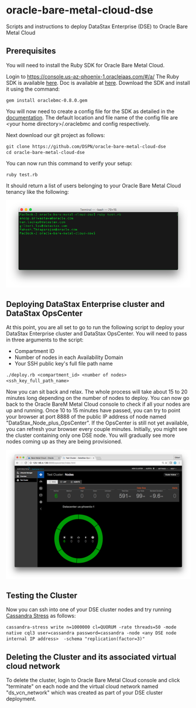 # oracle-bare-metal-cloud-dse
Scripts and instructions to deploy DataStax Enterprise (DSE) to Oracle Bare Metal Cloud

## Prerequisites

You will need to install the Ruby SDK for Oracle Bare Metal Cloud.

Login to https://console.us-az-phoenix-1.oracleiaas.com/#/a/  The Ruby SDK is available [here](https://docs.us-phoenix-1.oraclecloud.com/Content/API/Concepts/sdks.htm).  Doc is available at [here](https://docs.us-az-phoenix-1.oracleiaas.com/tools/ruby/latest/frames.html).  Download the SDK and install it using the command:

```
gem install oraclebmc-0.8.0.gem
```

You will now need to create a config file for the SDK as detailed in the [documentation](https://docs.us-az-phoenix-1.oracleiaas.com/tools/ruby/latest/index.html#label-Configuring+the+SDK).  The default location and file name of the config file are \<your home directory\>/.oraclebmc and config respectively.

Next download our git project as follows:

```
git clone https://github.com/DSPN/oracle-bare-metal-cloud-dse
cd oracle-bare-metal-cloud-dse
```

You can now run this command to verify your setup:

    ruby test.rb

It should return a list of users belonging to your Oracle Bare Metal Cloud tenancy like the following:

![](./img/test_rb.png)

## Deploying DataStax Enterprise cluster and DataStax OpsCenter

At this point, you are all set to go to run the following script to deploy your DataStax Enterprise cluster and DataStax OpsCenter.  You will need to pass in three arguments to the script:

* Compartment ID
* Number of nodes in each Availability Domain
* Your SSH public key's full file path name

```
./deploy.rb <compartment_id> <number of nodes> <ssh_key_full_path_name>
```

Now you can sit back and relax.  The whole process will take about 15 to 20 minutes long depending on the number of nodes to deploy.  You can now go back to the Oracle BareM Metal Cloud console to check if all your nodes are up and running.  Once 10 to 15 minutes have passed, you can try to point your browser at port 8888 of the public IP address of node named "DataStax_Node_plus_OpsCenter".  If the OpsCenter is still not yet available, you can refresh your browser every couple minutes.  Initially, you might see the cluster containing only one DSE node.  You will gradually see more nodes coming up as they are being provisioned.

![](./img/opscenter_6_nodes.png)

## Testing the Cluster

Now you can ssh into one of your DSE cluster nodes and try running [Cassandra Stress](https://docs.datastax.com/en/cassandra/3.x/cassandra/tools/toolsCStress.html) as follows:

```
cassandra-stress write n=1000000 cl=QUORUM -rate threads=50 -mode native cql3 user=cassandra password=cassandra -node <any DSE node internal IP address>  -schema "replication(factor=3)"
```

## Deleting the Cluster and its associated virtual cloud network

To delete the cluster, login to Oracle Bare Metal Cloud console and click "terminate" on each node and the virtual cloud network named "ds_vcn_network" which was created as part of your DSE cluster deployment.
